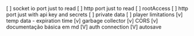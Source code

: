 [ ] socket io port just to read
[ ] http port just to read
[ ] rootAccess
[ ] http port just with api key and secrets
[ ] private data
[ ] player limitations
[v] temp data - expiration time
[v] garbage collector
[v] CORS
[v] documentação básica em md
[V] auth connection
[V] autosave
